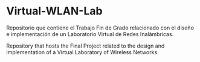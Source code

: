 Virtual-WLAN-Lab
================
Repositorio que contiene el Trabajo Fin de Grado relacionado con el diseño e implementación de un Laboratorio Virtual de Redes Inalámbricas.

Repository that hosts the Final Project related to the design and implementation of a Virtual Laboratory of Wireless Networks.